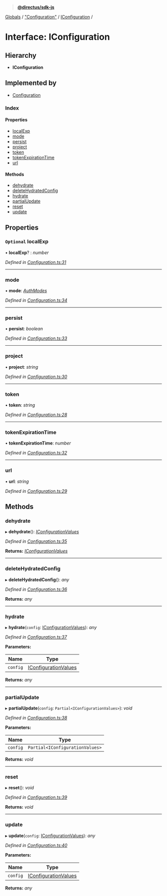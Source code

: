 > **[@directus/sdk-js](../README.md)**

[Globals](../README.md) / ["Configuration"](../modules/_configuration_.md) / [IConfiguration](_configuration_.iconfiguration.md) /

# Interface: IConfiguration

## Hierarchy

* **IConfiguration**

## Implemented by

* [Configuration](../classes/_configuration_.configuration.md)

### Index

#### Properties

* [localExp](_configuration_.iconfiguration.md#optional-localexp)
* [mode](_configuration_.iconfiguration.md#mode)
* [persist](_configuration_.iconfiguration.md#persist)
* [project](_configuration_.iconfiguration.md#project)
* [token](_configuration_.iconfiguration.md#token)
* [tokenExpirationTime](_configuration_.iconfiguration.md#tokenexpirationtime)
* [url](_configuration_.iconfiguration.md#url)

#### Methods

* [dehydrate](_configuration_.iconfiguration.md#dehydrate)
* [deleteHydratedConfig](_configuration_.iconfiguration.md#deletehydratedconfig)
* [hydrate](_configuration_.iconfiguration.md#hydrate)
* [partialUpdate](_configuration_.iconfiguration.md#partialupdate)
* [reset](_configuration_.iconfiguration.md#reset)
* [update](_configuration_.iconfiguration.md#update)

## Properties

### `Optional` localExp

• **localExp**? : *number*

*Defined in [Configuration.ts:31](https://github.com/direcuts/sdk-js/tree/master/Configuration.ts#L31)*

___

###  mode

• **mode**: *[AuthModes](../modules/_authentication_.md#authmodes)*

*Defined in [Configuration.ts:34](https://github.com/direcuts/sdk-js/tree/master/Configuration.ts#L34)*

___

###  persist

• **persist**: *boolean*

*Defined in [Configuration.ts:33](https://github.com/direcuts/sdk-js/tree/master/Configuration.ts#L33)*

___

###  project

• **project**: *string*

*Defined in [Configuration.ts:30](https://github.com/direcuts/sdk-js/tree/master/Configuration.ts#L30)*

___

###  token

• **token**: *string*

*Defined in [Configuration.ts:28](https://github.com/direcuts/sdk-js/tree/master/Configuration.ts#L28)*

___

###  tokenExpirationTime

• **tokenExpirationTime**: *number*

*Defined in [Configuration.ts:32](https://github.com/direcuts/sdk-js/tree/master/Configuration.ts#L32)*

___

###  url

• **url**: *string*

*Defined in [Configuration.ts:29](https://github.com/direcuts/sdk-js/tree/master/Configuration.ts#L29)*

## Methods

###  dehydrate

▸ **dehydrate**(): *[IConfigurationValues](_configuration_.iconfigurationvalues.md)*

*Defined in [Configuration.ts:35](https://github.com/direcuts/sdk-js/tree/master/Configuration.ts#L35)*

**Returns:** *[IConfigurationValues](_configuration_.iconfigurationvalues.md)*

___

###  deleteHydratedConfig

▸ **deleteHydratedConfig**(): *any*

*Defined in [Configuration.ts:36](https://github.com/direcuts/sdk-js/tree/master/Configuration.ts#L36)*

**Returns:** *any*

___

###  hydrate

▸ **hydrate**(`config`: [IConfigurationValues](_configuration_.iconfigurationvalues.md)): *any*

*Defined in [Configuration.ts:37](https://github.com/direcuts/sdk-js/tree/master/Configuration.ts#L37)*

**Parameters:**

Name | Type |
------ | ------ |
`config` | [IConfigurationValues](_configuration_.iconfigurationvalues.md) |

**Returns:** *any*

___

###  partialUpdate

▸ **partialUpdate**(`config`: `Partial<IConfigurationValues>`): *void*

*Defined in [Configuration.ts:38](https://github.com/direcuts/sdk-js/tree/master/Configuration.ts#L38)*

**Parameters:**

Name | Type |
------ | ------ |
`config` | `Partial<IConfigurationValues>` |

**Returns:** *void*

___

###  reset

▸ **reset**(): *void*

*Defined in [Configuration.ts:39](https://github.com/direcuts/sdk-js/tree/master/Configuration.ts#L39)*

**Returns:** *void*

___

###  update

▸ **update**(`config`: [IConfigurationValues](_configuration_.iconfigurationvalues.md)): *any*

*Defined in [Configuration.ts:40](https://github.com/direcuts/sdk-js/tree/master/Configuration.ts#L40)*

**Parameters:**

Name | Type |
------ | ------ |
`config` | [IConfigurationValues](_configuration_.iconfigurationvalues.md) |

**Returns:** *any*